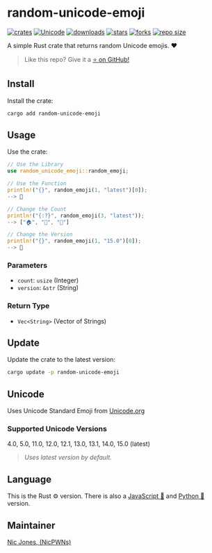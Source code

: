 # random-unicode-emoji

[![crates](https://img.shields.io/crates/v/random-unicode-emoji)](https://crates.io/crates/random-unicode-emoji)
[![Unicode](https://img.shields.io/badge/Unicode-15.0-success)](https://www.unicode.org/Public/emoji/15.0/)
[![downloads](https://img.shields.io/crates/d/random-unicode-emoji)](https://crates.io/crates/random-unicode-emoji)
[![stars](https://img.shields.io/github/stars/NicPWNs/random-unicode-emoji-rs)](https://github.com/NicPWNs/random-unicode-emoji-rs/stargazers)
[![forks](https://img.shields.io/github/forks/NicPWNs/random-unicode-emoji-rs)](https://github.com/NicPWNs/random-unicode-emoji-rs/forks)
[![repo size](https://img.shields.io/github/repo-size/NicPWNs/random-unicode-emoji-rs)](https://github.com/NicPWNs/random-unicode-emoji-rs)

A simple Rust crate that returns random Unicode emojis. ❤️

> Like this repo? Give it a [⭐ on GitHub!](https://github.com/NicPWNs/random-unicode-emoji-rs)

## Install

Install the crate:

```bash
cargo add random-unicode-emoji
```

## Usage

Use the crate:

```rust
// Use the Library
use random_unicode_emoji::random_emoji;

// Use the Function
println!("{}", random_emoji(1, "latest")[0]);
--> 🍭

// Change the Count
println!("{:?}", random_emoji(3, "latest"));
--> ["🏠", "🥑", "👠"]

// Change the Version
println!("{}", random_emoji(1, "15.0")[0]);
--> 🐒
```

### Parameters

- `count`: `usize` (Integer)
- `version`: `&str` (String)

### Return Type

- `Vec<String>` (Vector of Strings)

## Update

Update the crate to the latest version:

```bash
cargo update -p random-unicode-emoji
```

## Unicode

Uses Unicode Standard Emoji from [Unicode.org](https://www.unicode.org/Public/emoji/)

### Supported Unicode Versions

4.0, 5.0, 11.0, 12.0, 12.1, 13.0, 13.1, 14.0, 15.0 (latest)

> _Uses latest version by default._

## Language

This is the Rust ⚙️ version. There is also a [JavaScript 📜](https://github.com/NicPWNs/random-unicode-emoji) and [Python 🐍](https://github.com/NicPWNs/random-unicode-emoji-py) version.

## Maintainer

[Nic Jones, (NicPWNs)](https://github.com/NicPWNs)
